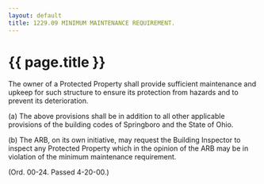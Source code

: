 ```yaml
---
layout: default 
title: 1229.09 MINIMUM MAINTENANCE REQUIREMENT.
---
```


{{ page.title }}
================

The owner of a Protected Property shall provide sufficient maintenance
and upkeep for such structure to ensure its protection from hazards and
to prevent its deterioration.

​(a) The above provisions shall be in addition to all other applicable
provisions of the building codes of Springboro and the State of Ohio.

​(b) The ARB, on its own initiative, may request the Building Inspector
to inspect any Protected Property which in the opinion of the ARB may be
in violation of the minimum maintenance requirement.

(Ord. 00-24. Passed 4-20-00.)
